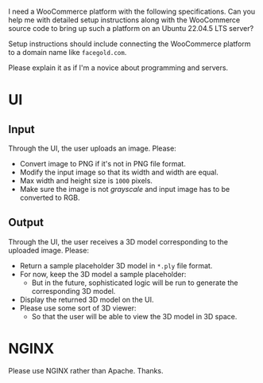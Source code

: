 I need a WooCommerce platform with the following specifications. Can you help me with detailed setup instructions along with the WooCommerce source code to bring up such a platform on an Ubuntu 22.04.5 LTS server?

Setup instructions should include connecting the WooCommerce platform to a domain name like `facegold.com`.

Please explain it as if I'm a novice about programming and servers.

# UI

## Input

Through the UI, the user uploads an image. Please:

* Convert image to PNG if it's not in PNG file format.
* Modify the input image so that its width and width are equal.
* Max width and height size is `1000` pixels.
* Make sure the image is not _grayscale_ and input image has to be converted to RGB.

## Output

Through the UI, the user receives a 3D model corresponding to the uploaded image. Please:

* Return a sample placeholder 3D model in `*.ply` file format.
* For now, keep the 3D model a sample placeholder:
   * But in the future, sophisticated logic will be run to generate the corresponding 3D model.
* Display the returned 3D model on the UI.
* Please use some sort of 3D viewer:
   * So that the user will be able to view the 3D model in 3D space.

# NGINX

Please use NGINX rather than Apache. Thanks.
